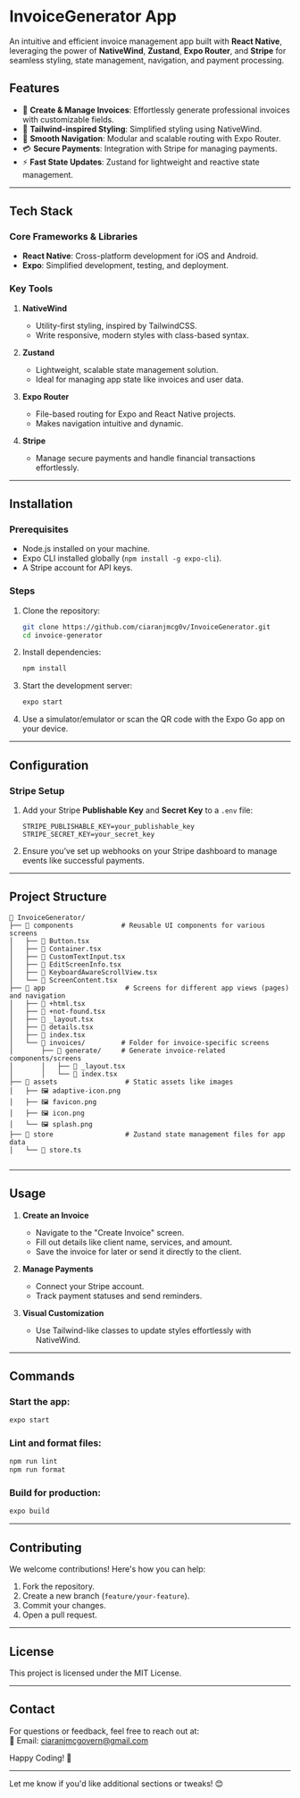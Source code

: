 # **InvoiceGenerator App**  
An intuitive and efficient invoice management app built with **React Native**, leveraging the power of **NativeWind**, **Zustand**, **Expo Router**, and **Stripe** for seamless styling, state management, navigation, and payment processing.  

## **Features**  
- 📜 **Create & Manage Invoices**: Effortlessly generate professional invoices with customizable fields.  
- 🎨 **Tailwind-inspired Styling**: Simplified styling using NativeWind.  
- 🚦 **Smooth Navigation**: Modular and scalable routing with Expo Router.  
- 💳 **Secure Payments**: Integration with Stripe for managing payments.  
- ⚡ **Fast State Updates**: Zustand for lightweight and reactive state management.  

---

## **Tech Stack**  

### **Core Frameworks & Libraries**  
- **React Native**: Cross-platform development for iOS and Android.  
- **Expo**: Simplified development, testing, and deployment.  

### **Key Tools**  
1. **NativeWind**  
   - Utility-first styling, inspired by TailwindCSS.  
   - Write responsive, modern styles with class-based syntax.  

2. **Zustand**  
   - Lightweight, scalable state management solution.  
   - Ideal for managing app state like invoices and user data.  

3. **Expo Router**  
   - File-based routing for Expo and React Native projects.  
   - Makes navigation intuitive and dynamic.  

4. **Stripe**  
   - Manage secure payments and handle financial transactions effortlessly.  

---

## **Installation**  

### **Prerequisites**  
- Node.js installed on your machine.  
- Expo CLI installed globally (`npm install -g expo-cli`).  
- A Stripe account for API keys.  

### **Steps**  
1. Clone the repository:  
   ```bash
   git clone https://github.com/ciaranjmcg0v/InvoiceGenerator.git
   cd invoice-generator
   ```  

2. Install dependencies:  
   ```bash
   npm install
   ```  

3. Start the development server:  
   ```bash
   expo start
   ```  

4. Use a simulator/emulator or scan the QR code with the Expo Go app on your device.  

---

## **Configuration**  

### **Stripe Setup**  
1. Add your Stripe **Publishable Key** and **Secret Key** to a `.env` file:  
   ```env
   STRIPE_PUBLISHABLE_KEY=your_publishable_key
   STRIPE_SECRET_KEY=your_secret_key
   ```  

2. Ensure you’ve set up webhooks on your Stripe dashboard to manage events like successful payments.  

---

## **Project Structure**  

```plaintext
📂 InvoiceGenerator/
├── 📁 components            # Reusable UI components for various screens
│   ├── 📄 Button.tsx
│   ├── 📄 Container.tsx
│   ├── 📄 CustomTextInput.tsx
│   ├── 📄 EditScreenInfo.tsx
│   ├── 📄 KeyboardAwareScrollView.tsx
│   └── 📄 ScreenContent.tsx
├── 📁 app                    # Screens for different app views (pages) and navigation
│   ├── 📄 +html.tsx
│   ├── 📄 +not-found.tsx
│   ├── 📄 _layout.tsx
│   ├── 📄 details.tsx
│   ├── 📄 index.tsx
│   └── 📁 invoices/         # Folder for invoice-specific screens
│       ├── 📁 generate/     # Generate invoice-related components/screens
│       │   ├── 📄 _layout.tsx
│       │   └── 📄 index.tsx
├── 📁 assets                 # Static assets like images
│   ├── 🖼️ adaptive-icon.png
│   ├── 🖼️ favicon.png
│   ├── 🖼️ icon.png
│   └── 🖼️ splash.png
├── 📁 store                  # Zustand state management files for app data
│   └── 📄 store.ts
  
```  

---

## **Usage**  

1. **Create an Invoice**  
   - Navigate to the "Create Invoice" screen.  
   - Fill out details like client name, services, and amount.  
   - Save the invoice for later or send it directly to the client.  

2. **Manage Payments**  
   - Connect your Stripe account.  
   - Track payment statuses and send reminders.  

3. **Visual Customization**  
   - Use Tailwind-like classes to update styles effortlessly with NativeWind.  

---

## **Commands**  

### Start the app:  
```bash
expo start
```  

### Lint and format files:  
```bash
npm run lint  
npm run format  
```  

### Build for production:  
```bash
expo build  
```  

---

## **Contributing**  

We welcome contributions! Here's how you can help:  
1. Fork the repository.  
2. Create a new branch (`feature/your-feature`).  
3. Commit your changes.  
4. Open a pull request.  

---

## **License**  
This project is licensed under the MIT License.  

---

## **Contact**  
For questions or feedback, feel free to reach out at:  
📧 Email: ciaranjmcgovern@gmail.com

Happy Coding! 🚀  

---  

Let me know if you'd like additional sections or tweaks! 😊  